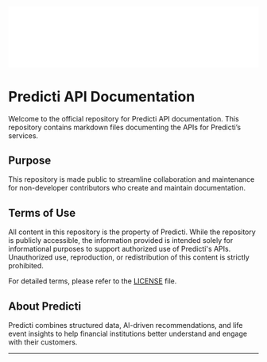 ![Predicti Logo](./primary_logo_white.svg)
# Predicti API Documentation

Welcome to the official repository for Predicti API documentation. This repository contains markdown files documenting the APIs for Predicti’s services.

## Purpose

This repository is made public to streamline collaboration and maintenance for non-developer contributors who create and maintain documentation.

## Terms of Use

All content in this repository is the property of Predicti. While the repository is publicly accessible, the information provided is intended solely for informational purposes to support authorized use of Predicti's APIs. Unauthorized use, reproduction, or redistribution of this content is strictly prohibited.

For detailed terms, please refer to the [LICENSE](./LICENSE) file.

## About Predicti

Predicti combines structured data, AI-driven recommendations, and life event insights to help financial institutions better understand and engage with their customers.

---


